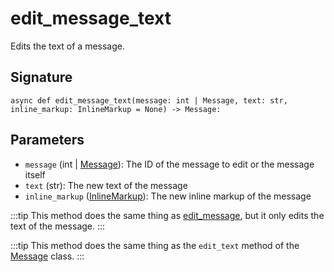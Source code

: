 # edit_message_text

Edits the text of a message.

## Signature

`async def edit_message_text(message: int | Message, text: str, inline_markup: InlineMarkup = None) -> Message:`

## Parameters

- `message` (int | [Message](/docs/api_reference/types/message)): The ID of the message to edit or the message itself
- `text` (str): The new text of the message
- `inline_markup` ([InlineMarkup](/docs/api_reference/types/inline_markup)): The new inline markup of the message


:::tip
This method does the same thing as [edit_message](/docs/api_reference/methods/edit_message), but it only edits the text of the message.
:::

:::tip
This method does the same thing as the `edit_text` method of the [Message](/docs/api_reference/types/message) class.
:::